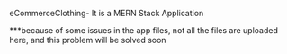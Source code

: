 eCommerceClothing- It is a MERN Stack Application

***because of some issues in the app files, not all the files are uploaded here, and this problem will be solved soon
